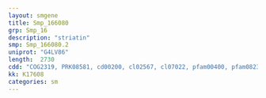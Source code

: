 ```yaml
---
layout: smgene
title: Smp_166080
grp: Smp_16
description: "striatin"
smp: Smp_166080.2
uniprot: "G4LV86"
length:  2730
cdd: "COG2319, PRK08581, cd00200, cl02567, cl07022, pfam00400, pfam08232, smart00320"
kk: K17608
categories: sm
---
```

